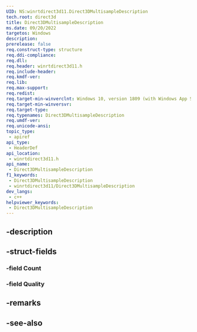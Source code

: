 ```yaml
---
UID: NS:winrtdirect3d11.Direct3DMultisampleDescription
tech.root: direct3d
title: Direct3DMultisampleDescription
ms.date: 09/20/2022
targetos: Windows
description: 
prerelease: false
req.construct-type: structure
req.ddi-compliance: 
req.dll: 
req.header: winrtdirect3d11.h
req.include-header: 
req.kmdf-ver: 
req.lib: 
req.max-support: 
req.redist: 
req.target-min-winverclnt: Windows 10, version 1809 (with Windows App SDK 1.0 Preview 1 or later)
req.target-min-winversvr: 
req.target-type: 
req.typenames: Direct3DMultisampleDescription
req.umdf-ver: 
req.unicode-ansi: 
topic_type:
 - apiref
api_type:
 - HeaderDef
api_location:
 - winrtdirect3d11.h
api_name:
 - Direct3DMultisampleDescription
f1_keywords:
 - Direct3DMultisampleDescription
 - winrtdirect3d11/Direct3DMultisampleDescription
dev_langs:
 - c++
helpviewer_keywords:
 - Direct3DMultisampleDescription
---
```


## -description

## -struct-fields

### -field Count

### -field Quality

## -remarks

## -see-also

